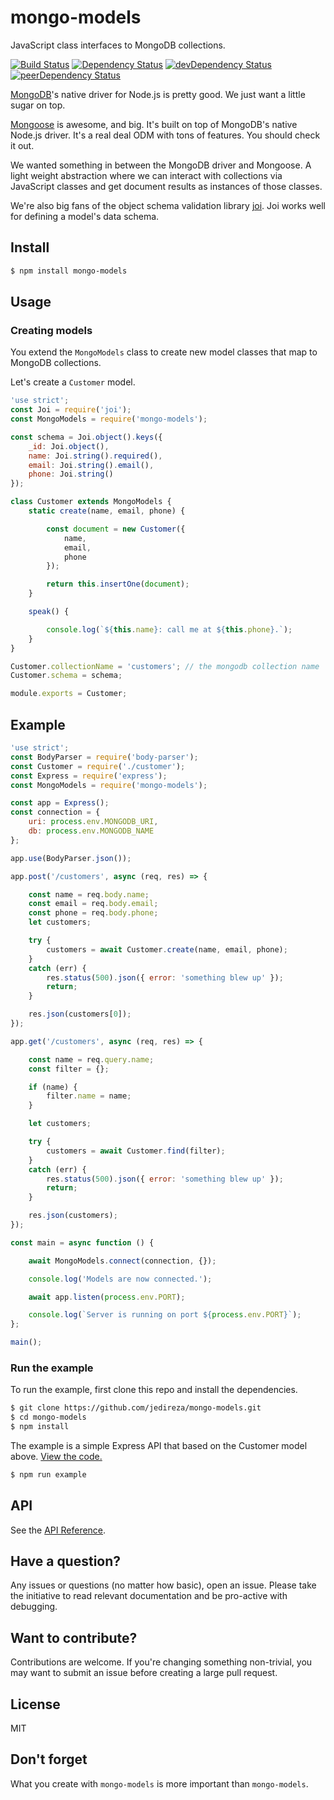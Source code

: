 # mongo-models

JavaScript class interfaces to MongoDB collections.

[![Build Status](https://img.shields.io/travis/jedireza/mongo-models.svg)](https://travis-ci.org/jedireza/mongo-models)
[![Dependency Status](https://img.shields.io/david/jedireza/mongo-models.svg)](https://david-dm.org/jedireza/mongo-models)
[![devDependency Status](https://img.shields.io/david/dev/jedireza/mongo-models.svg)](https://david-dm.org/jedireza/mongo-models#info=devDependencies)
[![peerDependency Status](https://img.shields.io/david/peer/jedireza/mongo-models.svg)](https://david-dm.org/jedireza/mongo-models#info=peerDependencies)

[MongoDB](https://github.com/mongodb/node-mongodb-native)'s native driver for
Node.js is pretty good. We just want a little sugar on top.

[Mongoose](http://mongoosejs.com/) is awesome, and big. It's built on top of
MongoDB's native Node.js driver. It's a real deal ODM with tons of features.
You should check it out.

We wanted something in between the MongoDB driver and Mongoose. A light weight
abstraction where we can interact with collections via JavaScript classes and
get document results as instances of those classes.

We're also big fans of the object schema validation library
[joi](https://github.com/hapijs/joi). Joi works well for defining a model's
data schema.


## Install

```bash
$ npm install mongo-models
```


## Usage

### Creating models

You extend the `MongoModels` class to create new model classes that map to
MongoDB collections.

Let's create a `Customer` model.

```js
'use strict';
const Joi = require('joi');
const MongoModels = require('mongo-models');

const schema = Joi.object().keys({
    _id: Joi.object(),
    name: Joi.string().required(),
    email: Joi.string().email(),
    phone: Joi.string()
});

class Customer extends MongoModels {
    static create(name, email, phone) {

        const document = new Customer({
            name,
            email,
            phone
        });

        return this.insertOne(document);
    }

    speak() {

        console.log(`${this.name}: call me at ${this.phone}.`);
    }
}

Customer.collectionName = 'customers'; // the mongodb collection name
Customer.schema = schema;

module.exports = Customer;
```


## Example

```js
'use strict';
const BodyParser = require('body-parser');
const Customer = require('./customer');
const Express = require('express');
const MongoModels = require('mongo-models');

const app = Express();
const connection = {
    uri: process.env.MONGODB_URI,
    db: process.env.MONGODB_NAME
};

app.use(BodyParser.json());

app.post('/customers', async (req, res) => {

    const name = req.body.name;
    const email = req.body.email;
    const phone = req.body.phone;
    let customers;

    try {
        customers = await Customer.create(name, email, phone);
    }
    catch (err) {
        res.status(500).json({ error: 'something blew up' });
        return;
    }

    res.json(customers[0]);
});

app.get('/customers', async (req, res) => {

    const name = req.query.name;
    const filter = {};

    if (name) {
        filter.name = name;
    }

    let customers;

    try {
        customers = await Customer.find(filter);
    }
    catch (err) {
        res.status(500).json({ error: 'something blew up' });
        return;
    }

    res.json(customers);
});

const main = async function () {

    await MongoModels.connect(connection, {});

    console.log('Models are now connected.');

    await app.listen(process.env.PORT);

    console.log(`Server is running on port ${process.env.PORT}`);
};

main();
```

### Run the example

To run the example, first clone this repo and install the dependencies.

```bash
$ git clone https://github.com/jedireza/mongo-models.git
$ cd mongo-models
$ npm install
```

The example is a simple Express API that based on the Customer model above.
[View the code.](https://github.com/jedireza/mongo-models/tree/master/example)

```bash
$ npm run example
```


## API

See the [API Reference](https://github.com/jedireza/mongo-models/blob/master/API.md).


## Have a question?

Any issues or questions (no matter how basic), open an issue. Please take the
initiative to read relevant documentation and be pro-active with debugging.


## Want to contribute?

Contributions are welcome. If you're changing something non-trivial, you may
want to submit an issue before creating a large pull request.


## License

MIT


## Don't forget

What you create with `mongo-models` is more important than `mongo-models`.

